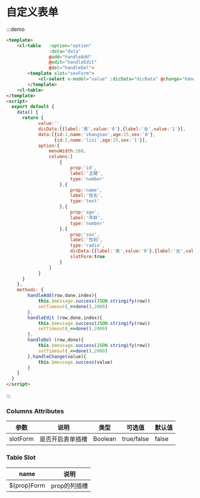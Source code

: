 # 自定义表单

:::demo
```html
<template>
    <cl-table   :option="option" 
                :data="data"
                @add="handleAdd"
                @edit="handleEdit"
                @del="handleDel">
        <template slot="sexForm">
            <cl-select v-model="value" :dicData="dicData" @change="handleChange"></cl-select>
        </template>
    <cl-table>
</template>
<script>
  export default {
    data() {
      return {
            value:'',
            dicData:[{label:'男',value:'0'},{label:'女',value:'1'}],
            data:[{id:1,name:'zhangsan',age:25,sex:'0'},
                  {id:2,name:'lisi',age:25,sex:'1'}],
            option:{
                menuWidth:260,
                columns:[
                    {
                        prop:'id',
                        label:'主键',
                        type:'number'
                    },{
                        prop:'name',
                        label:'姓名',
                        type:'text'
                    },{
                        prop:'age',
                        label:'年龄',
                        type:'number'
                    },{
                        prop:'sex',
                        label:'性别',
                        type:'radio',
                        dicData:[{label:'男',value:'0'},{label:'女',value:'1'}],
                        slotForm:true
                    }
                ]
            }
      }
    },
    methods: {
        handleAdd(row,done,index){
            this.$message.success(JSON.stringify(row))
            setTimeout(_=>done(),2000)
        },
        handleEdit (row,done,index){
            this.$message.success(JSON.stringify(row))
            setTimeout(_=>done(),2000)
        },
        handleDel (row,done){
            this.$message.success(JSON.stringify(row))
            setTimeout(_=>done(),2000)
        },handleChange(value){
            this.$message.success(value)
        }
    }
  }
</script>
```
:::

### Columns Attributes
| 参数      | 说明          | 类型      | 可选值                           | 默认值  |
|---------- |-------------- |---------- |--------------------------------  |-------- |
| slotForm | 是否开启表单插槽 | Boolean | true/false | false |

### Table Slot
| name | 说明 |
|------|--------|
| ${prop}Form | prop的列插槽 |
